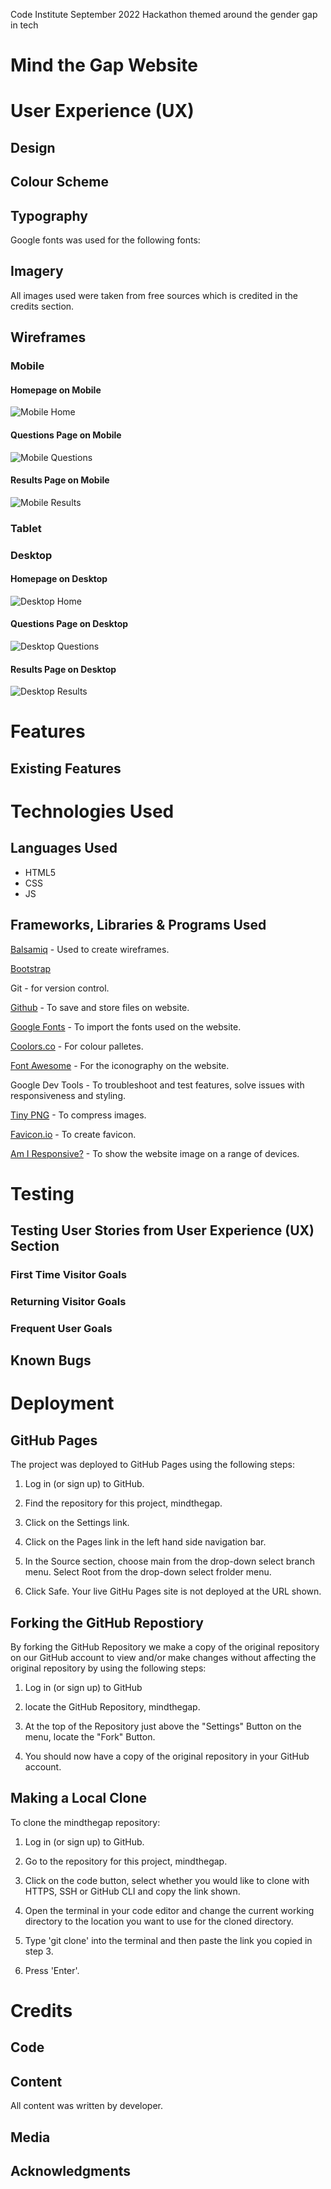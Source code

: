 Code Institute September 2022 Hackathon themed around the gender gap in tech
# **Mind the Gap Website**


# **User Experience (UX)**

  

## **Design**

## **Colour Scheme**


## **Typography**

Google fonts was used for the following fonts:


## **Imagery**

All images used were taken from free sources which is credited in the credits section. 

## **Wireframes**

### **Mobile**


#### Homepage on Mobile
![Mobile Home](/docs/home-mobile.png)

#### Questions Page on Mobile
![Mobile Questions](/docs/questions-mobile.png)

#### Results Page on Mobile
![Mobile Results](/docs/results-mobile.png)



### **Tablet**


### **Desktop**


#### Homepage on Desktop
![Desktop Home](/docs/home-desktop.png)

#### Questions Page on Desktop
![Desktop Questions](/docs/questions-desktop.png)

#### Results Page on Desktop
![Desktop Results](/docs/results-desktop.png)


# **Features**

## **Existing Features**

# **Technologies Used**

## **Languages Used**

- HTML5
- CSS
- JS

## **Frameworks, Libraries & Programs Used**


[Balsamiq](https://balsamiq.com/) - Used to create wireframes.

[Bootstrap](https://www.w3schools.com/whatis/whatis_bootstrap.asp)

Git - for version control.

[Github](https://github.com/) - To save and store files on website.

[Google Fonts](https://fonts.google.com/) - To import the fonts used on the website. 

[Coolors.co](https://coolors.co/) - For colour palletes.

[Font Awesome](https://fontawesome.com/) - For the iconography on the website. 

Google Dev Tools - To troubleshoot and test features, solve issues with responsiveness and styling.

[Tiny PNG](https://tinypng.com/) - To compress images.

[Favicon.io](https://favicon.io/) - To create favicon. 

[Am I Responsive?](https://ui.dev/amiresponsive) - To show the website image on a range of devices. 


# **Testing**


## **Testing User Stories from User Experience (UX) Section**

### **First Time Visitor Goals**


### **Returning Visitor Goals**


### **Frequent User Goals**


## **Known Bugs**

# **Deployment**

## **GitHub Pages**

The project was deployed to GitHub Pages using the following steps:

1. Log in (or sign up) to GitHub.

2. Find the repository for this project, mindthegap.

3. Click on the Settings link.

4. Click on the Pages link in the left hand side navigation bar. 

5. In the Source section, choose main from the drop-down select branch menu. Select Root from the drop-down select frolder menu. 

6. Click Safe. Your live GitHu Pages site is not deployed at the URL shown. 


## **Forking the GitHub Repostiory**

By forking the GitHub Repository we make a copy of the original repository on our GitHub account to view and/or make changes without affecting the original repository by using the following steps:

1. Log in (or sign up) to GitHub

2. locate the GitHub Repository, mindthegap.

3. At the top of the Repository just above the "Settings" Button on the menu, locate the "Fork" Button.

4. You should now have a copy of the original repository in your GitHub account.

## **Making a Local Clone**

To clone the mindthegap repository:

1. Log in (or sign up) to GitHub. 

2. Go to the repository for this project, mindthegap. 

3. Click on the code button, select whether you would like to clone with HTTPS, SSH or GitHub CLI and copy the link shown.

4. Open the terminal in your code editor and change the current working directory to the location you want to use for the cloned directory. 

4. Type 'git clone' into the terminal and then paste the link you copied in step 3. 

5. Press 'Enter'. 

# **Credits**

## **Code**


## **Content**

All content was written by developer. 

## **Media**


## **Acknowledgments**


